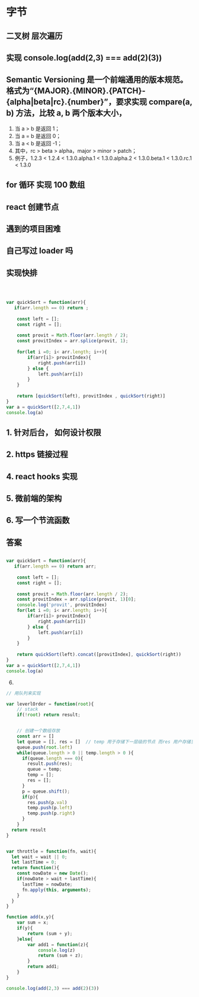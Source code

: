 # 字节

## 二叉树 层次遍历

## 实现 console.log(add(2,3) === add(2)(3))


## <div class="block"></div>

## Semantic Versioning 是一个前端通用的版本规范。格式为“{MAJOR}.{MINOR}.{PATCH}-{alpha|beta|rc}.{number}”，要求实现 compare(a, b) 方法，比较 a, b 两个版本大小，
  1. 当 a > b 是返回 1；
  2. 当 a = b 是返回 0；
  3. 当 a < b 是返回 -1；
  4. 其中，rc > beta > alpha，major > minor > patch；
  5. 例子，1.2.3 < 1.2.4 < 1.3.0.alpha.1 < 1.3.0.alpha.2 < 1.3.0.beta.1 < 1.3.0.rc.1 < 1.3.0


## for 循环 实现 100 数组


## react 创建节点

## 遇到的项目困难


## 自己写过 loader 吗


## 实现快排

```js



var quickSort = function(arr){
   if(arr.length == 0) return ;
   
    const left = [];
    const right = [];
    
    const provit = Math.floor(arr.length / 2);
    const provitIndex = arr.splice(provit, 1);
    
    for(let i =0; i< arr.length; i++){
        if(arr[i]> provitIndex){
            right.push(arr[i])
        } else {
            left.push(arr[i])
        }
    }
    
    return [quickSort(left), provitIndex , quickSort(right)]
}
var a = quickSort([2,7,4,1])
console.log(a)


```

## 1. 针对后台， 如何设计权限

## 2. https 链接过程

## 4. react hooks 实现

## 5. 微前端的架构

## 6. 写一个节流函数





## 答案

## 


```js
var quickSort = function(arr){
   if(arr.length == 0) return arr;
   
    const left = [];
    const right = [];
    
    const provit = Math.floor(arr.length / 2);
    const provitIndex = arr.splice(provit, 1)[0];
    console.log('provit', provitIndex)
    for(let i =0; i< arr.length; i++){
        if(arr[i]> provitIndex){
            right.push(arr[i])
        } else {
            left.push(arr[i])
        }
    }
    
    return quickSort(left).concat([provitIndex], quickSort(right))
}
var a = quickSort([2,7,4,1])
console.log(a)

```

6.  
    
```js
// 用队列来实现

var leverlOrder = function(root){
    // stack
    if(!root) return result;


    // 创建一个数组存放
    const arr = []
    let queue = [], res = []  // temp 用于存储下一层级的节点 而res 用户存储当前层级的值
    queue.push(root.left)
    while(queue.length > 0 || temp.length > 0 ){
      if(queue.length === 0){
        result.push(res);
        queue = temp;
        temp = [];
        res = [];
      }
      p = queue.shift();
      if(p){
        res.push(p.val)
        temp.push(p.left)
        temp.push(p.right)
      }
    }
  return result
}



```


```js
var throttle = function(fn, wait){
  let wait = wait || 0;
  let lastTime = 0;
  return function(){
    const nowDate = new Date();
    if(nowDate > wait + lastTime){
      lastTime = nowDate;
      fn.apply(this, arguments);
    }
  }
}

```


```js
function add(x,y){
	var sum = x;
	if(y){
		return (sum + y);
	}else{
		var add1 = function(z){
            console.log(z)
			return (sum + z);
		}
		return add1;
	}
}

console.log(add(2,3) === add(2)(3))

```
